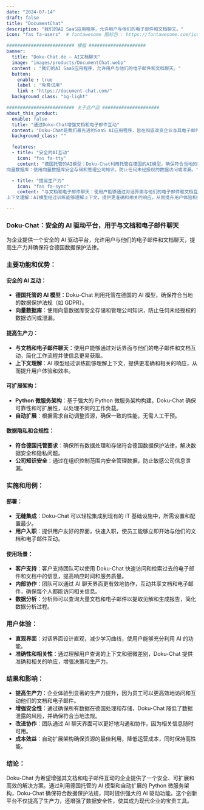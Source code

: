 ```yaml
---
date: "2024-07-14"
draft: false
title: "DocumentChat"
description: "我们的AI SaaS应用程序，允许用户与他们的电子邮件和文档聊天。"
icon: "fas fa-users"  # fontawesome 图标包 : https://fontawesome.com/icons/

######################### 横幅 #####################
banner:
  title: "Doku-Chat.de – AI文档聊天"
  image: "images/products/DocumentChat.webp"
  content : "我们的AI SaaS应用程序，允许用户与他们的电子邮件和文档聊天。"
  button:
    enable : true
    label : "免费试用"
    link : "https://document-chat.com/"
  background_class: "bg-light"

######################### 关于此产品 #####################
about_this_product:
  enable: false
  title: "通过Doku-Chat增强文档和电子邮件互动"
  content: "Doku-Chat是我们最先进的SaaS AI应用程序，旨在彻底改变企业与其电子邮件和文档的互动方式。Doku-Chat诞生于对安全、合规的替代品的需求，替代了像ChatGPT这样的通用AI聊天机器人，确保公司知识保持机密，同时提供强大的AI驱动互动。通过利用德国托管的AI模型和向量数据库，Doku-Chat防止数据泄漏并遵守严格的数据隐私法规。"
  background_class: ""

  features:
  - title: "安全的AI互动"
    icon: "fas fa-tty"
    content: "德国托管的AI模型：Doku-Chat利用托管在德国的AI模型，确保符合当地的数据保护法规（如GDPR）。
向量数据库：使用向量数据库安全存储和管理公司知识，防止任何未经授权的数据访问或泄漏。"

  - title: "提高生产力"
    icon: "fas fa-sync"
    content: "与文档和电子邮件聊天：使用户能够通过对话界面与他们的电子邮件和文档互动，简化工作流程并使信息更易获取。
上下文理解：AI模型经过训练能够理解上下文，提供更准确和相关的响应，从而提升用户体验和效率。"

---
```


### Doku-Chat：安全的 AI 驱动平台，用于与文档和电子邮件聊天

为企业提供一个安全的 AI 驱动平台，允许用户与他们的电子邮件和文档聊天，提高生产力并确保符合德国数据保护法律。

### 主要功能和优势：

#### 安全的 AI 互动：

- **德国托管的 AI 模型**：Doku-Chat 利用托管在德国的 AI 模型，确保符合当地的数据保护法规（如 GDPR）。
- **向量数据库**：使用向量数据库安全存储和管理公司知识，防止任何未经授权的数据访问或泄漏。

#### 提高生产力：

- **与文档和电子邮件聊天**：使用户能够通过对话界面与他们的电子邮件和文档互动，简化工作流程并使信息更易获取。
- **上下文理解**：AI 模型经过训练能够理解上下文，提供更准确和相关的响应，从而提升用户体验和效率。

#### 可扩展架构：

- **Python 微服务架构**：基于强大的 Python 微服务架构构建，Doku-Chat 确保可靠性和可扩展性，以处理不同的工作负载。
- **自动扩展**：根据需求自动调整资源，确保一致的性能，无需人工干预。

#### 数据隐私和合规性：

- **符合德国托管要求**：确保所有数据处理和存储符合德国数据保护法律，解决数据安全和隐私问题。
- **公司知识安全**：通过在组织控制范围内安全管理数据，防止敏感公司信息泄漏。

### 实施和用例：

#### 部署：

- **无缝集成**：Doku-Chat 可以轻松集成到现有的 IT 基础设施中，所需设置和配置最少。
- **用户入职**：提供用户友好的界面，快速入职，使员工能够立即开始与他们的文档和电子邮件互动。

#### 使用场景：

- **客户支持**：客户支持团队可以使用 Doku-Chat 快速访问和检索过去的电子邮件和文档中的信息，提高响应时间和服务质量。
- **内部协作**：团队可以通过 AI 聊天界面更有效地协作，互动共享文档和电子邮件，确保每个人都能访问相关信息。
- **数据分析**：分析师可以查询大量文档和电子邮件以提取见解和生成报告，简化数据分析过程。

### 用户体验：

- **直观界面**：对话界面设计直观，减少学习曲线，使用户能够充分利用 AI 的功能。
- **准确性和相关性**：通过理解用户查询的上下文和细微差别，Doku-Chat 提供准确和相关的响应，增强决策和生产力。

### 结果和影响：

- **提高生产力**：企业体验到显著的生产力提升，因为员工可以更高效地访问和互动他们的文档和电子邮件。
- **增强安全性**：通过确保所有数据在德国处理和存储，Doku-Chat 降低了数据泄露的风险，并确保符合当地法规。
- **改进协作**：团队通过 AI 聊天界面可以更好地沟通和协作，因为相关信息随时可用。
- **成本效益**：自动扩展架构确保资源的最佳利用，降低运营成本，同时保持高性能。

### 结论：

Doku-Chat 为希望增强其文档和电子邮件互动的企业提供了一个安全、可扩展和高效的解决方案。通过利用德国托管的 AI 模型和自动扩展的 Python 微服务架构，Doku-Chat 确保符合数据保护法规，同时提供强大的 AI 驱动功能。这个创新平台不仅提高了生产力，还增强了数据安全性，使其成为现代企业的宝贵工具。
